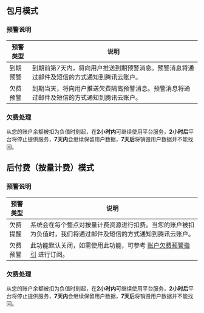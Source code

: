 ## 包月模式
### 预警说明

| 预警类型 | 说明                                                         |
| -------- | ------------------------------------------------------------ |
| 到期预警 | 到期前第7天内，将向用户推送到期预警消息。预警消息将通过邮件及短信的方式通知到腾讯云账户。 |
| 欠费预警 | 到期当天，将向用户推送欠费隔离预警消息。预警消息将通过邮件及短信的方式通知到腾讯云账户。 |


### 欠费处理
从您的账户余额被扣为负值时刻起，在**2小时内**可继续使用平台服务，**2小时后**平台将停止提供服务，**7天内**会继续保留用户数据，**7天后**将销毁用户数据并不能找回。


## 后付费（按量计费）模式
### 预警说明

| 预警类型 | 说明                                                        |
| -------- | -------------------------------------------------------- |
| 欠费提醒 | 系统会在每个整点对按量计费资源进行扣费。当您的账户被扣为负值时，我们将通过邮件及短信的方式通知到腾讯云账户。 |
| 欠费预警 | 此功能默认关闭，如需使用此功能，可参考 [账户欠费预警指引](https://cloud.tencent.com/document/product/555/35518) 进行订阅。 |


### 欠费处理
从您的账户余额被扣为负值时刻起，在**2小时内**可继续使用平台服务，**2小时后**平台将停止提供服务，**7天内**会继续保留用户数据，**7天后**将销毁用户数据并不能找回。

